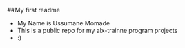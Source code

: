 ##My first readme
- My Name is Ussumane Momade
- This is a public repo for my alx-trainne program projects
- :)
